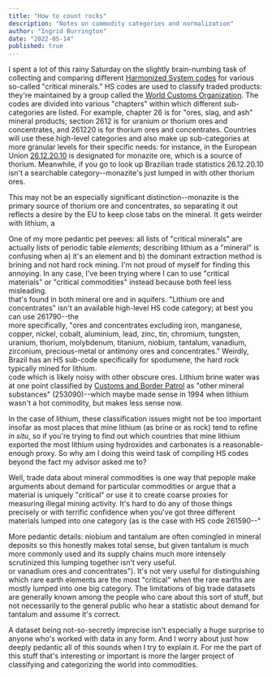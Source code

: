 ```yaml
---
title: "How to count rocks"
description: "Notes on commodity categories and normalization"
author: "Ingrid Burrington"
date: "2022-05-14"
published: true
---
```


I spent a lot of this rainy Saturday on the slightly brain-numbing task of collecting and comparing different [Harmonized System codes](https://en.wikipedia.org/wiki/Harmonized_System) for various so-called "critical minerals." HS codes are used to classify traded products: they're maintained by a group called the [World Customs Organization](http://www.wcoomd.org/). The codes are divided into various "chapters" within which different sub-categories are listed. For example, chapter 26 is for "ores, slag, and ash" mineral products; section 2612 is for uranium or thorium ores and concentrates, and 261220 is for thorium ores and concentrates. Countries will use these high-level categories and also make up sub-categories at more granular levels for their specific needs: for instance, in the European Union [26.12.20.10](https://www.tariffnumber.com/2022/26122010) is designated for monazite ore, which is a source of thorium. Meanwhile, if you go to look up Brazilian trade statistics 26.12.20.10 isn't a searchable category--monazite's just lumped in with other thorium ores. 

This may not be an especially significant distinction--monazite is the primary source of thorium ore and concentrates, so separating it out reflects a desire by the EU to keep close tabs on the mineral. It gets weirder with lithium, a <Aside label="commodity"><span>One of my more pedantic pet peeves: all lists of "critical minerals" are actually lists of periodic table *elements*; describing lithium as a "mineral" is confusing when a) it's an element and b) the dominant extraction method is brining and not hard rock mining. I'm not proud of myself for finding this annoying. In any case, I've been trying where I can to use "critical materials" or "critical commodities" instead because both feel less misleading.</span></Aside> that's found in both mineral ore and in aquifers. "Lithium ore and concentrates" isn't an available high-level HS code category; at best you can use 261790--the <Aside label="everything else"><span>more specifically, "ores and concentrates excluding iron, manganese, copper, nickel, cobalt, aluminium, lead, zinc, tin, chromium, tungsten, uranium, thorium, molybdenum, titanium, niobium, tantalum, vanadium, zirconium, precious-metal or antimony ores and concentrates." Weirdly, Brazil has an HS sub-code specifically for spodumene, the hard rock typically mined for lithium. </span></Aside> code which is likely noisy with other obscure ores. Lithium brine water was at one point classified by [Customs and Border Patrol](https://rulings.cbp.gov/ruling/897620) as "other mineral substances" (253090)--which maybe made sense in 1994 when lithium wasn't a hot commodity, but makes less sense now. 

In the case of lithium, these classification issues might not be too important insofar as most places that mine lithium (as brine or as rock) tend to refine *in situ*, so if you're trying to find out which countries that mine lithium exported the most lithium using hydroxides and carbonates is a reasonable-enough proxy. So why am I doing this weird task of compiling HS codes beyond the fact my advisor asked me to? 

Well, trade data about mineral commodities is one way that pepople make arguments about demand for particular commodities or argue that a material is uniquely "critical" or use it to create coarse proxies for measuring illegal mining activity. It's hard to do any of those things precisely or with terrific confidence when you've got three different materials lumped into one category (as is the case with HS code 261590--"<Aside label="niobium, tantalum,"><span>More pedantic details: niobium and tantalum are often comingled in mineral deposits so this honestly makes total sense, but given tantalum is much more commonly used and its supply chains much more intensely scrutinized this lumping together isn't very useful.</span></Aside>or vanadium ores and concentrates"). It's not very useful for distinguishing which rare earth elements are the most "critical" when the rare earths are mostly lumped into one big category. The limitations of big trade datasets are generally known among the people who care about this sort of stuff, but not necessarily to the general public who hear a statistic about demand for tantalum and assume it's correct. 

A dataset being not-so-secretly imprecise isn't especially a huge surprise to anyone who's worked with data in any form. And I worry about just how deeply pedantic all of this sounds when I try to explain it. For me the part of this stuff that's interesting or important is more the larger project of classifying and categorizing the world into commodities.

<script>
  import Aside from '$lib/components/Aside.svelte'
</script>
